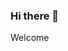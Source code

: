 ### Hi there 👋
Welcome 
<!--
**Fredia-Christine/Fredia-Christine** is a ✨ _special_ ✨ repository because its `README.md` (this file) appears on your GitHub profile.

Here are some ideas to get you started
- 🌱 I’m currently learning in Sayna
- 👯 I’m looking to collaborate on D-CLIC
- 🤔 I’m looking for help with Github
